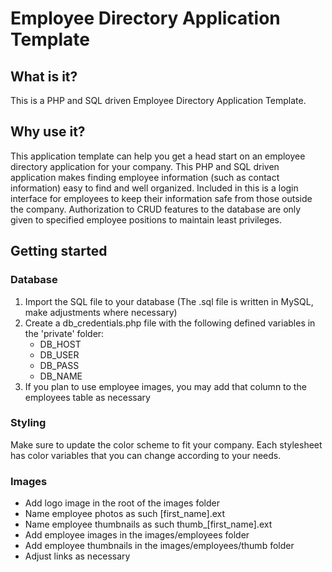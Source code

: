 # Employee Directory Application Template

## What is it?

This is a PHP and SQL driven Employee Directory Application Template.

## Why use it?

This application template can help you get a head start on an employee directory application for your company. This PHP and SQL driven application makes finding employee information (such as contact information) easy to find and well organized. Included in this is a login interface for employees to keep their information safe from those outside the company. Authorization to CRUD features to the database are only given to specified employee positions to maintain least privileges.

## Getting started

### Database

1. Import the SQL file to your database (The .sql file is written in MySQL, make adjustments where necessary)
2. Create a db_credentials.php file with the following defined variables in the 'private' folder:
   - DB_HOST
   - DB_USER
   - DB_PASS
   - DB_NAME
3. If you plan to use employee images, you may add that column to the employees table as necessary

### Styling

Make sure to update the color scheme to fit your company. Each stylesheet has color variables that you can change according to your needs.

### Images

- Add logo image in the root of the images folder
- Name employee photos as such [first_name].ext
- Name employee thumbnails as such thumb\_[first_name].ext
- Add employee images in the images/employees folder
- Add employee thumbnails in the images/employees/thumb folder
- Adjust links as necessary
